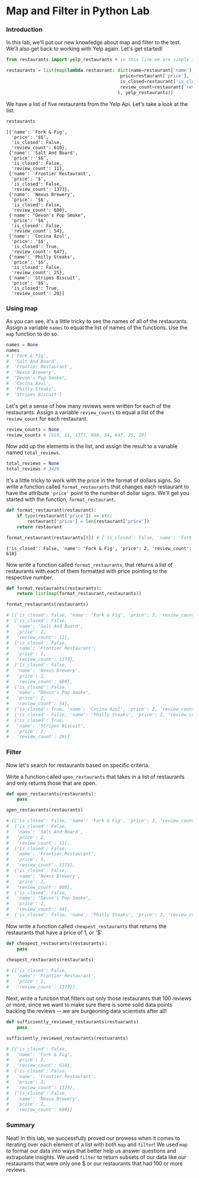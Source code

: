 
# Map and Filter in Python Lab

### Introduction

In this lab, we'll put our new knowledge about map and filter to the test. We'll also get back to working with Yelp again. Let's get started!


```python
from restaurants import yelp_restaurants # in this line we are simply importing our data we gathered from Yelp.
```


```python
restaurants = list(map(lambda restaurant: dict(name=restaurant['name'], 
                                           price=restaurant['price'], 
                                           is_closed=restaurant['is_closed'],
                                           review_count=restaurant['review_count'],
                                          ), yelp_restaurants))
```

We have a list of five restaurants from the Yelp Api.  Let's take a look at the list.


```python
restaurants
```




    [{'name': 'Fork & Fig',
      'price': '$$',
      'is_closed': False,
      'review_count': 610},
     {'name': 'Salt And Board',
      'price': '$$',
      'is_closed': False,
      'review_count': 11},
     {'name': 'Frontier Restaurant',
      'price': '$',
      'is_closed': False,
      'review_count': 1373},
     {'name': 'Nexus Brewery',
      'price': '$$',
      'is_closed': False,
      'review_count': 680},
     {'name': "Devon's Pop Smoke",
      'price': '$$',
      'is_closed': False,
      'review_count': 54},
     {'name': 'Cocina Azul',
      'price': '$$',
      'is_closed': True,
      'review_count': 647},
     {'name': 'Philly Steaks',
      'price': '$$',
      'is_closed': False,
      'review_count': 25},
     {'name': 'Stripes Biscuit',
      'price': '$$',
      'is_closed': True,
      'review_count': 20}]



### Using map

As you can see, it's a little tricky to see the names of all of the restaurants.  Assign a variable `names` to equal the list of names of the functions.  Use the `map` function to do so.


```python
names = None
names
# ['Fork & Fig',
#  'Salt And Board',
#  'Frontier Restaurant',
#  'Nexus Brewery',
#  "Devon's Pop Smoke",
#  'Cocina Azul',
#  'Philly Steaks',
#  'Stripes Biscuit']
```

Let's get a sense of how many reviews were written for each of the restaurants.  Assign a variable `review_counts` to equal a list of the `review_count` for each restaurant.  


```python
review_counts = None
review_counts # [610, 11, 1373, 680, 54, 647, 25, 20]
```

Now add up the elements in the list, and assign the result to a variable named `total_reviews`.


```python
total_reviews = None
total_reviews # 3420
```

It's a little tricky to work with the price in the format of dollars signs.  So write a function called `format_restaurants` that changes each restaurant to have the attribute `'price'` point to the number of dollar signs.  We'll get you started with the function, `format_restaurant`.


```python
def format_restaurant(restaurant):
    if type(restaurant['price']) == str:
        restaurant['price'] = len(restaurant['price'])
    return restaurant
```


```python
format_restaurant(restaurants[0]) # {'is_closed': False, 'name': 'Fork & Fig', 'price': 2, 'review_count': 610}
```




    {'is_closed': False, 'name': 'Fork & Fig', 'price': 2, 'review_count': 610}



Now write a function called `format_restaurants`, that returns a list of restaurants with each of them formatted with price pointing to the respective number.


```python
def format_restaurants(restaurants):
    return list(map(format_restaurant,restaurants))
```


```python
format_restaurants(restaurants)

# [{'is_closed': False, 'name': 'Fork & Fig', 'price': 2, 'review_count': 610},
#  {'is_closed': False,
#   'name': 'Salt And Board',
#   'price': 2,
#   'review_count': 11},
#  {'is_closed': False,
#   'name': 'Frontier Restaurant',
#   'price': 1,
#   'review_count': 1373},
#  {'is_closed': False,
#   'name': 'Nexus Brewery',
#   'price': 2,
#   'review_count': 680},
#  {'is_closed': False,
#   'name': "Devon's Pop Smoke",
#   'price': 2,
#   'review_count': 54},
#  {'is_closed': True, 'name': 'Cocina Azul', 'price': 2, 'review_count': 647},
#  {'is_closed': False, 'name': 'Philly Steaks', 'price': 2, 'review_count': 25},
#  {'is_closed': True,
#   'name': 'Stripes Biscuit',
#   'price': 2,
#   'review_count': 20}]
```

### Filter

Now let's search for restaurants based on specific criteria.  

Write a function called `open_restaurants` that takes in a list of restaurants and only returns those that are open.


```python
def open_restaurants(restaurants):
    pass
```


```python
open_restaurants(restaurants)

# [{'is_closed': False, 'name': 'Fork & Fig', 'price': 2, 'review_count': 610},
#  {'is_closed': False,
#   'name': 'Salt And Board',
#   'price': 2,
#   'review_count': 11},
#  {'is_closed': False,
#   'name': 'Frontier Restaurant',
#   'price': 1,
#   'review_count': 1373},
#  {'is_closed': False,
#   'name': 'Nexus Brewery',
#   'price': 2,
#   'review_count': 680},
#  {'is_closed': False,
#   'name': "Devon's Pop Smoke",
#   'price': 2,
#   'review_count': 54},
#  {'is_closed': False, 'name': 'Philly Steaks', 'price': 2, 'review_count': 25}]
```

Now write a function called `cheapest_restaurants` that returns the restaurants that have a price of  1, or '$'.  


```python
def cheapest_restaurants(restaurants):
    pass
```


```python
cheapest_restaurants(restaurants)

# [{'is_closed': False,
#   'name': 'Frontier Restaurant',
#   'price': 1,
#   'review_count': 1373}]
```

Next, write a function that filters out only those restaurants that 100 reviews or more, since we want to make sure there is some solid data points backing the reviews -- we are burgeoning data scientists after all!


```python
def sufficiently_reviewed_restaurants(restuarants)
    pass
```


```python
sufficiently_reviewed_restaurants(restuarants)

# [{'is_closed': False, 
#   'name': 'Fork & Fig', 
#   'price': 2,
#   'review_count': 610},
#  {'is_closed': False,
#   'name': 'Frontier Restaurant',
#   'price': 1,
#   'review_count': 1373},
#  {'is_closed': False,
#   'name': 'Nexus Brewery',
#   'price': 2,
#   'review_count': 680}]
```

### Summary

Neat! In this lab, we successfully proved our prowess when it comes to iterating over each element of a list with both `map` and `filter`! We used `map` to format our data into ways that better help us answer questions and extrapolate insights. We used `filter` to return subsets of our data like our restaurants that were only one $ or our restaurants that had 100 or more reviews.
